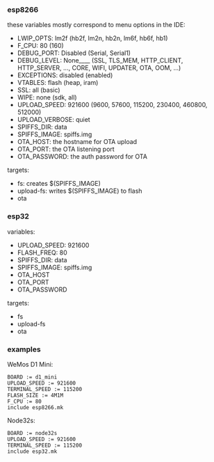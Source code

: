 ### esp8266

these variables mostly correspond to menu options in the IDE:
- LWIP_OPTS: lm2f (hb2f, lm2n, hb2n, lm6f, hb6f, hb1)
- F_CPU: 80 (160)
- DEBUG_PORT: Disabled (Serial, Serial1)
- DEBUG_LEVEL: None____ (SSL, TLS_MEM, HTTP_CLIENT, HTTP_SERVER, ..., CORE, WIFI, UPDATER, OTA, OOM, ...)
- EXCEPTIONS: disabled (enabled)
- VTABLES: flash (heap, iram)
- SSL: all (basic)
- WIPE: none  (sdk, all)
- UPLOAD_SPEED: 921600 (9600, 57600, 115200, 230400, 460800, 512000)
- UPLOAD_VERBOSE: quiet
- SPIFFS_DIR: data
- SPIFFS_IMAGE: spiffs.img
- OTA_HOST: the hostname for OTA upload
- OTA_PORT: the OTA listening port
- OTA_PASSWORD: the auth password for OTA

targets:
- fs: creates $(SPIFFS_IMAGE)
- upload-fs: writes $(SPIFFS_IMAGE) to flash
- ota

### esp32

variables:
- UPLOAD_SPEED: 921600
- FLASH_FREQ: 80
- SPIFFS_DIR: data
- SPIFFS_IMAGE: spiffs.img
- OTA_HOST
- OTA_PORT
- OTA_PASSWORD

targets:
- fs
- upload-fs
- ota

### examples

WeMos D1 Mini:
```
BOARD := d1_mini
UPLOAD_SPEED := 921600
TERMINAL_SPEED := 115200
FLASH_SIZE := 4M1M
F_CPU := 80
include esp8266.mk
```

Node32s:
```
BOARD := node32s
UPLOAD_SPEED := 921600
TERMINAL_SPEED := 115200
include esp32.mk
```

